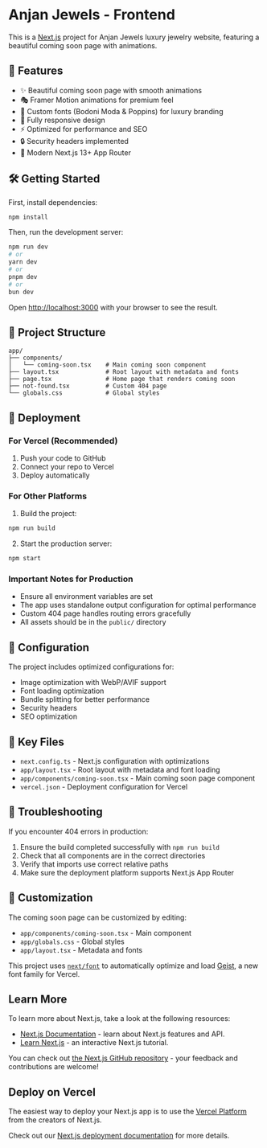 # Anjan Jewels - Frontend

This is a [Next.js](https://nextjs.org) project for Anjan Jewels luxury jewelry website, featuring a beautiful coming soon page with animations.

## 🚀 Features

- ✨ Beautiful coming soon page with smooth animations
- 🎭 Framer Motion animations for premium feel
- 🎨 Custom fonts (Bodoni Moda & Poppins) for luxury branding
- 📱 Fully responsive design
- ⚡ Optimized for performance and SEO
- 🔒 Security headers implemented
- 🌟 Modern Next.js 13+ App Router

## 🛠️ Getting Started

First, install dependencies:

```bash
npm install
```

Then, run the development server:

```bash
npm run dev
# or
yarn dev
# or
pnpm dev
# or
bun dev
```

Open [http://localhost:3000](http://localhost:3000) with your browser to see the result.

## 📁 Project Structure

```
app/
├── components/
│   └── coming-soon.tsx    # Main coming soon component
├── layout.tsx             # Root layout with metadata and fonts
├── page.tsx               # Home page that renders coming soon
├── not-found.tsx          # Custom 404 page
└── globals.css            # Global styles
```

## 🚀 Deployment

### For Vercel (Recommended)

1. Push your code to GitHub
2. Connect your repo to Vercel
3. Deploy automatically

### For Other Platforms

1. Build the project:
```bash
npm run build
```

2. Start the production server:
```bash
npm start
```

### Important Notes for Production

- Ensure all environment variables are set
- The app uses standalone output configuration for optimal performance
- Custom 404 page handles routing errors gracefully
- All assets should be in the `public/` directory

## 🔧 Configuration

The project includes optimized configurations for:
- Image optimization with WebP/AVIF support
- Font loading optimization
- Bundle splitting for better performance
- Security headers
- SEO optimization

## 📝 Key Files

- `next.config.ts` - Next.js configuration with optimizations
- `app/layout.tsx` - Root layout with metadata and font loading
- `app/components/coming-soon.tsx` - Main coming soon page component
- `vercel.json` - Deployment configuration for Vercel

## 🐛 Troubleshooting

If you encounter 404 errors in production:

1. Ensure the build completed successfully with `npm run build`
2. Check that all components are in the correct directories
3. Verify that imports use correct relative paths
4. Make sure the deployment platform supports Next.js App Router

## 🎨 Customization

The coming soon page can be customized by editing:
- `app/components/coming-soon.tsx` - Main component
- `app/globals.css` - Global styles
- `app/layout.tsx` - Metadata and fonts

This project uses [`next/font`](https://nextjs.org/docs/app/building-your-application/optimizing/fonts) to automatically optimize and load [Geist](https://vercel.com/font), a new font family for Vercel.

## Learn More

To learn more about Next.js, take a look at the following resources:

- [Next.js Documentation](https://nextjs.org/docs) - learn about Next.js features and API.
- [Learn Next.js](https://nextjs.org/learn) - an interactive Next.js tutorial.

You can check out [the Next.js GitHub repository](https://github.com/vercel/next.js) - your feedback and contributions are welcome!

## Deploy on Vercel

The easiest way to deploy your Next.js app is to use the [Vercel Platform](https://vercel.com/new?utm_medium=default-template&filter=next.js&utm_source=create-next-app&utm_campaign=create-next-app-readme) from the creators of Next.js.

Check out our [Next.js deployment documentation](https://nextjs.org/docs/app/building-your-application/deploying) for more details.
